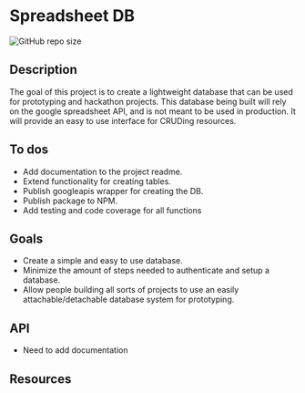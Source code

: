 # Spreadsheet DB
![GitHub repo size](https://img.shields.io/github/repo-size/C3NZ/ssdb?style=plastic)


## Description
The goal of this project is to create a lightweight database that can be used for prototyping
and hackathon projects. This database being built will rely on the google spreadsheet API, and is not meant
to be used in production. It will provide an easy to use interface for CRUDing resources.

## To dos
 - Add documentation to the project readme.
 - Extend functionality for creating tables.
 - Publish googleapis wrapper for creating the DB.
 - Publish package to NPM.
 - Add testing and code coverage for all functions

## Goals
 - Create a simple and easy to use database.
 - Minimize the amount of steps needed to authenticate and setup a database.
 - Allow people building all sorts of projects to use an easily attachable/detachable database system
 for prototyping.

## API
 - Need to add documentation

## Resources


